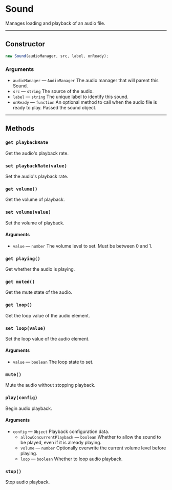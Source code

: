 # Sound

Manages loading and playback of an audio file.

---

## Constructor

```javascript
new Sound(audioManager, src, label, onReady);
```

### Arguments

-   `audioManager` &mdash; `AudioManager` The audio manager that will parent this Sound.
-   `src` &mdash; `string` The source of the audio.
-   `label` &mdash; `string` The unique label to identify this sound.
-   `onReady` &mdash; `function` An optional method to call when the audio file is ready to play. Passed the sound object.

---

## Methods

### `get playbackRate`

Get the audio's playback rate.

### `set playbackRate(value)`

Set the audio's playback rate.

### `get volume()`

Get the volume of playback.

### `set volume(value)`

Set the volume of playback.

#### Arguments

-   `value` &mdash; `number` The volume level to set. Must be between 0 and 1.

### `get playing()`

Get whether the audio is playing.

### `get muted()`

Get the mute state of the audio.

### `get loop()`

Get the loop value of the audio element.

### `set loop(value)`

Set the loop value of the audio element.

#### Arguments

-   `value` &mdash; `boolean` The loop state to set.

### `mute()`

Mute the audio without stopping playback.

### `play(config)`

Begin audio playback.

#### Arguments

-   `config` &mdash; `Object` Playback configuration data.
    -   `allowConcurrentPlayback` &mdash; `boolean` Whether to allow the sound to be played, even if it is already playing.
    -   `volume` &mdash; `number` Optionally overwrite the current volume level before playing.
    -   `loop` &mdash; `boolean` Whether to loop audio playback.

### `stop()`

Stop audio playback.
